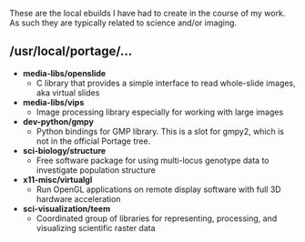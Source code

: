 These are the local ebuilds I have had to create in the course of my work.  As such they are typically related to science and/or imaging.

/usr/local/portage/...
---

* **media-libs/openslide**
  * C library that provides a simple interface to read whole-slide images, aka virtual slides
* **media-libs/vips**
  * Image processing library especially for working with large images
* **dev-python/gmpy**
  * Python bindings for GMP library.  This is a slot for gmpy2, which is not in the official Portage tree.
* **sci-biology/structure**
  * Free software package for using multi-locus genotype data to investigate population structure
* **x11-misc/virtualgl**
  * Run OpenGL applications on remote display software with full 3D hardware acceleration
* **sci-visualization/teem**
  * Coordinated group of libraries for representing, processing, and visualizing scientific raster data
